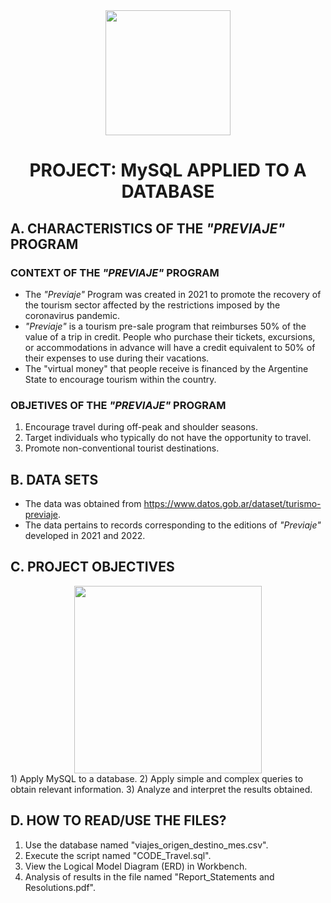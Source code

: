 <div id="header" align="center">
    <img src="https://media.giphy.com/media/v1.Y2lkPTc5MGI3NjExbWN0dTQzaHN5M3E5bG5pYnBmNjkyb3IwOGF6bmVlMG95OGZ2cjU3cyZlcD12MV9pbnRlcm5hbF9naWZfYnlfaWQmY3Q9Zw/AErExHJVxRbkm5hPkB/giphy.gif" width="200" />
    <h1 align="center"> PROJECT: MySQL APPLIED TO A DATABASE </h1>
</div>

## A. CHARACTERISTICS OF THE *"PREVIAJE"* PROGRAM

### CONTEXT OF THE *"PREVIAJE"* PROGRAM
- The *"Previaje"* Program was created in 2021 to promote the recovery of the tourism sector affected by the restrictions imposed by the coronavirus pandemic.
- *"Previaje"* is a tourism pre-sale program that reimburses 50% of the value of a trip in credit. People who purchase their tickets, excursions, or accommodations in advance will have a credit equivalent to 50% of their expenses to use during their vacations.
- The "virtual money" that people receive is financed by the Argentine State to encourage tourism within the country.

### OBJETIVES OF THE *"PREVIAJE"* PROGRAM
1. Encourage travel during off-peak and shoulder seasons.
2. Target individuals who typically do not have the opportunity to travel.
3. Promote non-conventional tourist destinations.

## B. DATA SETS
- The data was obtained from https://www.datos.gob.ar/dataset/turismo-previaje.
- The data pertains to records corresponding to the editions of *"Previaje"* developed in 2021 and 2022.

## C. PROJECT OBJECTIVES
<div id="header" align="center">
    <img src="https://media.giphy.com/media/v1.Y2lkPTc5MGI3NjExMW1kMWxzOGEzaDJiNTdrZXkzbDJ4eng5ZXo5NmQybjNyMDBubGdxNyZlcD12MV9pbnRlcm5hbF9naWZfYnlfaWQmY3Q9Zw/vISmwpBJUNYzukTnVx/giphy.gif" width="300" />
</div>
1) Apply MySQL to a database.
2) Apply simple and complex queries to obtain relevant information.
3) Analyze and interpret the results obtained.

## D. HOW TO READ/USE THE FILES?
1) Use the database named "viajes_origen_destino_mes.csv".
2) Execute the script named "CODE_Travel.sql".
3) View the Logical Model Diagram (ERD) in Workbench.
4) Analysis of results in the file named "Report_Statements and Resolutions.pdf".


